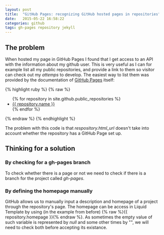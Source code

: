 ```yaml
---
layout: post
title:  "GitHub Pages: recognizing GitHub hosted pages in repositories"
date:   2015-05-22 16:58:22
categories: github
tags: gh-pages repository jekyll
---
```

## The problem
When hosted my page in GitHub Pages I found that I get access to an API with the information about my github user. This is very useful as I can for example list all my public repositories, and provide a link to them so visitor can check out my _attemps_ to develop. <!--more-->The easiest way to list them was provided by the documentation of [GitHub Pages] itself:

{% highlight ruby %}
{% raw %}
<ul>
{% for repository in site.github.public_repositories %}
  <li> <a href="{{ repository.html_url }}">{{ repository.name }}</a></li>
{% endfor %}
</ul>
{% endraw %}
{% endhighlight %}

The problem with this code is that *respository.html_url* doesn't take into account whether the repository has a GitHub Page set up.

## Thinking for a solution

### By checking for a gh-pages branch

To check whether there is a page or not we need to check if there is a branch for the project called _gh-pages_.

### By defining the homepage manually

GitHub allows us to manually input a description and homepage of a project through the repository's page. The homepage can be access in Liquid Template by using (in the example from before) {% raw %}{{ repository.homepage }}{% endraw %}. As sometimes the empty value of such variable is represented by _null_ and some other times by "", we will need to check both before accepting its existance.

[GitHub Pages]: https://pages.github.com
